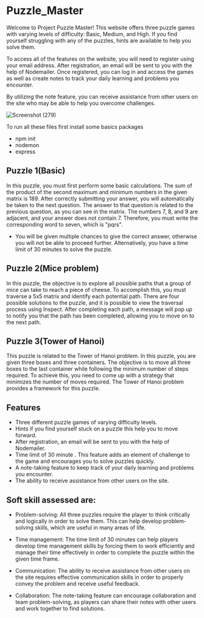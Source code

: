 # Puzzle_Master
Welcome to Project Puzzle Master! This website offers three puzzle games with varying levels of difficulty: Basic, Medium, and High. If you find yourself struggling with any of the puzzles, hints are available to help you solve them.

To access all of the features on the website, you will need to register using your email address. After registration, an email will be sent to you with the help of Nodemailer. Once registered, you can log in and access the games as well as create notes to track your daily learning and problems you encounter.

By utilizing the note feature, you can receive assistance from other users on the site who may be able to help you overcome challenges.

![Screenshot (279)](https://user-images.githubusercontent.com/131438804/233860767-a5d80173-2150-4d43-8545-e1e0a2565f75.png)


To run all these files first install some basics packages
*  npm init
*  nodemon
*  express


## Puzzle 1(Basic)
In this puzzle, you must first perform some basic calculations. The sum of the product of the second maximum and minimum numbers in the given matrix is 189. After correctly submitting your answer, you will automatically be taken to the next question. The answer to that question is related to the previous question, as you can see in the matrix. The numbers 7, 8, and 9 are adjacent, and your answer does not contain  7. Therefore, you must write the corresponding word to seven, which is "pqrs".

* You will be given multiple chances to give the correct answer, otherwise you will not be able to proceed further. Alternatively, you have a time limit of 30 minutes to solve the puzzle.

## Puzzle 2(Mice problem)
In this puzzle, the objective is to explore all possible paths that a group of mice can take to reach a piece of cheese. To accomplish this, you must traverse a 5x5 matrix and identify each potential path. There are four possible solutions to the puzzle, and it is possible to view the traversal process using Inspect. After completing each path, a message will pop up to notify you that the path has been completed, allowing you to move on to the next path.

## Puzzle 3(Tower of Hanoi)
This puzzle is related to the Tower of Hanoi problem. In this puzzle, you are given three boxes and three containers. The objective is to move all three boxes to the last container while following the minimum number of steps required. To achieve this, you need to come up with a strategy that minimizes the number of moves required. The Tower of Hanoi problem provides a framework for this puzzle.

## Features
* Three different puzzle games of varying difficulty levels.
* Hints if you find yourself stuck on a puzzle this help you to move forward.
* After registration, an email will be sent to you with the help of Nodemailer. 
* Time limit of 30 minute . This feature adds an element of challenge to the game and encourages you to solve puzzles quickly.
* A note-taking feature to keep track of your daily learning and problems you encounter.
* The ability to receive assistance from other users on the site.

 ## Soft skill assessed are:
* Problem-solving: All three puzzles require the player to think critically and logically in order to solve them. This can help develop problem-solving skills, which are useful in many areas of life.

* Time management: The time limit of 30 minutes can help players develop time management skills by forcing them to work efficiently and manage their time effectively in order to complete the puzzle within the given time frame.

* Communication: The ability to receive assistance from other users on the site requires effective communication skills in order to properly convey the problem and receive useful feedback.

* Collaboration: The note-taking feature can encourage collaboration and team problem-solving, as players can share their notes with other users and work together to find solutions.


